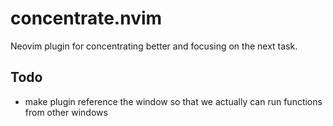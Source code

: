 # concentrate.nvim
Neovim plugin for concentrating better and focusing on the next task.



## Todo
- make plugin reference the window so that we actually can run  functions from other windows

